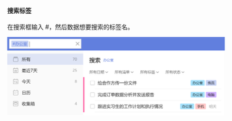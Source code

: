 #### 搜索标签

在搜索框输入 #，然后数据想要搜索的标签名。

![winsearchtag](../../images/Windows/tag/pasted%20image%200%208.png)

